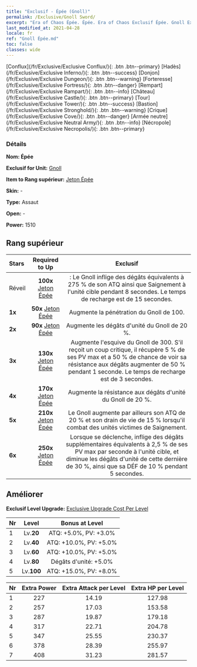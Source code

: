 ```yaml
---
title: "Exclusif - Épée (Gnoll)"
permalink: /Exclusive/Gnoll Sword/
excerpt: "Era of Chaos Épée. Épée. Era of Chaos Exclusif Épée. Gnoll Exclusif."
last_modified_at: 2021-04-28
locale: fr
ref: "Gnoll Épée.md"
toc: false
classes: wide
---
```

 [Conflux](/fr/Exclusive/Exclusive Conflux/){: .btn .btn--primary} [Hadès](/fr/Exclusive/Exclusive Inferno/){: .btn .btn--success} [Donjon](/fr/Exclusive/Exclusive Dungeon/){: .btn .btn--warning} [Forteresse](/fr/Exclusive/Exclusive Fortress/){: .btn .btn--danger} [Rempart](/fr/Exclusive/Exclusive Rampart/){: .btn .btn--info} [Château](/fr/Exclusive/Exclusive Castle/){: .btn .btn--primary} [Tour](/fr/Exclusive/Exclusive Tower/){: .btn .btn--success} [Bastion](/fr/Exclusive/Exclusive Stronghold/){: .btn .btn--warning} [Crique](/fr/Exclusive/Exclusive Cove/){: .btn .btn--danger} [Armée neutre](/fr/Exclusive/Exclusive Neutral Army/){: .btn .btn--info} [Nécropole](/fr/Exclusive/Exclusive Necropolis/){: .btn .btn--primary} 

### Détails
 **Nom: Épée** 

 **Exclusif for Unit:** [Gnoll](/fr/units/Gnoll/) 

 **Item to Rang supérieur:** [Jeton Épée](/ItemsFR/con_912/)

 **Skin:** -

 **Type:** Assaut

 **Open:** -

 **Power:** 1510

## Rang supérieur

  |     Stars    |  Required to Up | Exclusif |
  |:-------------|:---------------:|:---------------:|
  |  Réveil  | **100x** [Jeton Épée](/ItemsFR/con_912/) | <Blessures ouvertes> : Le Gnoll inflige des dégâts équivalents à 275 % de son ATQ ainsi que Saignement à l'unité cible pendant 8 secondes. Le temps de recharge est de 15 secondes. |
  | **1x** <i class="fas fa-star"/> | **50x** [Jeton Épée](/ItemsFR/con_912/) | Augmente la pénétration du Gnoll de 100. |
  | **2x** <i class="fas fa-star"/> | **90x** [Jeton Épée](/ItemsFR/con_912/) | Augmente les dégâts d'unité du Gnoll de 20 %. |
  | **3x** <i class="fas fa-star"/> | **130x** [Jeton Épée](/ItemsFR/con_912/) | Augmente l'esquive du Gnoll de 300. S'il reçoit un coup critique, il récupère 5 % de ses PV max et a 50 % de chance de voir sa résistance aux dégâts augmenter de 50 % pendant 1 seconde. Le temps de recharge est de 3 secondes. |
  | **4x** <i class="fas fa-star"/> | **170x** [Jeton Épée](/ItemsFR/con_912/) | Augmente la résistance aux dégâts d'unité du Gnoll de 20 %. |
  | **5x** <i class="fas fa-star"/> | **210x** [Jeton Épée](/ItemsFR/con_912/) | Le Gnoll augmente par ailleurs son ATQ de 20 % et son drain de vie de 15 % lorsqu'il combat des unités victimes de Saignement. |
  | **6x** <i class="fas fa-star"/> | **250x** [Jeton Épée](/ItemsFR/con_912/) | Lorsque <Blessures ouvertes> se déclenche, inflige des dégâts supplémentaires équivalents à 2,5 % de ses PV max par seconde à l'unité cible, et diminue les dégâts d'unité de cette dernière de 30 %, ainsi que sa DÉF de 10 % pendant 5 secondes. |


## Améliorer
 **Exclusif Level Upgrade:** [Exclusive Upgrade Cost Per Level](/Exclusive/ExclusiveUpgradeCostPerLevel/)

  |  Nr  |   Level  | Bonus at Level |
  |:-----|:--------:|:--------------:|
  | 1 | Lv.**20** | ATQ: +5.0%, PV: +3.0% |
  | 2 | Lv.**40** | ATQ: +10.0%, PV: +5.0% |
  | 3 | Lv.**60** | ATQ: +10.0%, PV: +5.0% |
  | 4 | Lv.**80** | Dégâts d'unité: +5.0% |
  | 5 | Lv.**100** | ATQ: +15.0%, PV: +8.0% |


  |  Nr  |  Extra Power | Extra Attack per Level | Extra HP per Level |
  |:-----|:--------:|:--------:|:--------:|
  | 1 | 227 | 14.19 | 127.98 |
  | 2 | 257 | 17.03 | 153.58 |
  | 3 | 287 | 19.87 | 179.18 |
  | 4 | 317 | 22.71 | 204.78 |
  | 5 | 347 | 25.55 | 230.37 |
  | 6 | 378 | 28.39 | 255.97 |
  | 7 | 408 | 31.23 | 281.57 |


